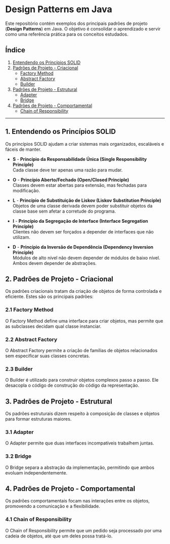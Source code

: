 # Design Patterns em Java

Este repositório contém exemplos dos principais padrões de projeto (**Design Patterns**) em Java. O objetivo é consolidar o aprendizado e servir como uma referência prática para os conceitos estudados.

## Índice

1. [Entendendo os Princípios SOLID](#1-entendendo-os-princípios-solid)
2. [Padrões de Projeto - Criacional](#2-padrões-de-projeto---criacional)
   - [Factory Method](#21-factory-method)
   - [Abstract Factory](#22-abstract-factory)
   - [Builder](#23-builder)
3. [Padrões de Projeto - Estrutural](#3-padrões-de-projeto---estrutural)
   - [Adapter](#31-adapter)
   - [Bridge](#32-bridge)
4. [Padrões de Projeto - Comportamental](#4-padrões-de-projeto---comportamental)
   - [Chain of Responsibility](#41-chain-of-responsibility)

---

## 1. Entendendo os Princípios SOLID

Os princípios SOLID ajudam a criar sistemas mais organizados, escaláveis e fáceis de manter.

- **S** - **Princípio da Responsabilidade Única (Single Responsibility Principle)**  
  Cada classe deve ter apenas uma razão para mudar.

- **O** - **Princípio Aberto/Fechado (Open/Closed Principle)**  
  Classes devem estar abertas para extensão, mas fechadas para modificação.

- **L** - **Princípio de Substituição de Liskov (Liskov Substitution Principle)**  
  Objetos de uma classe derivada devem poder substituir objetos da classe base sem afetar a corretude do programa.

- **I** - **Princípio da Segregação de Interface (Interface Segregation Principle)**  
  Clientes não devem ser forçados a depender de interfaces que não utilizam.

- **D** - **Princípio da Inversão de Dependência (Dependency Inversion Principle)**  
  Módulos de alto nível não devem depender de módulos de baixo nível. Ambos devem depender de abstrações.



## 2. Padrões de Projeto - Criacional

Os padrões criacionais tratam da criação de objetos de forma controlada e eficiente. Estes são os principais padrões:

### 2.1 Factory Method

O Factory Method define uma interface para criar objetos, mas permite que as subclasses decidam qual classe instanciar.

### 2.2 Abstract Factory

O Abstract Factory permite a criação de famílias de objetos relacionados sem especificar suas classes concretas.
### 2.3 Builder

O Builder é utilizado para construir objetos complexos passo a passo. Ele desacopla o código de construção do código da representação.

## 3. Padrões de Projeto - Estrutural

Os padrões estruturais dizem respeito à composição de classes e objetos para formar estruturas maiores.

### 3.1 Adapter

O Adapter permite que duas interfaces incompatíveis trabalhem juntas.

### 3.2 Bridge

O Bridge separa a abstração da implementação, permitindo que ambos evoluam independentemente.

## 4. Padrões de Projeto - Comportamental

Os padrões comportamentais focam nas interações entre os objetos, promovendo a comunicação e a flexibilidade.

### 4.1 Chain of Responsibility

O Chain of Responsibility permite que um pedido seja processado por uma cadeia de objetos, até que um deles possa tratá-lo. 


